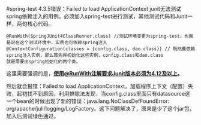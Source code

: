 #spring-test 4.3.5错误：Failed to load ApplicationContext
junit无法测试spring依赖注入的用例，必须加入spring-test进行测试，其他测试代码和Junit一样，两句核心代码。


    @RunWith(SpringJUnit4ClassRunner.class) //测试环境变更为spring-test，也就是说在这个测试环境中，实例也可依赖spring注入  
    @ContextConfiguration(classes = {config.class, dao.class}) // 既然要依赖spring注入实例，那么首先得初始化这些实例，config.class和dao.class
    就是需要由spring初始化的两个类。
    
这里需要强调的是，**使用@RunWith注解要求Junit版本必须为4.12及以上。**

然后就会报错：Failed to load ApplicationContext。加载程序上下文（配置）失败，起初找不到原因，利用排除法发现，当config.class里面只有datasource这一个bean的时候出现了新的错误：java.lang.NoClassDefFoundError: org/apache/juli/logging/LogFactory。这下问题解决了，原来是少了这个jar包，加入后测试绿色通过。
